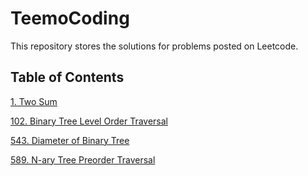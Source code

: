 # TeemoCoding
This repository stores the solutions for problems posted on Leetcode.

## Table of Contents

[1. Two Sum](https://github.com/jingye-xu/TeemoCoding/blob/main/1.%20Two%20Sum.md)

[102. Binary Tree Level Order Traversal](https://github.com/jingye-xu/TeemoCoding/blob/main/102.%20Binary%20Tree%20Level%20Order%20Traversal.md)

[543. Diameter of Binary Tree](https://github.com/jingye-xu/TeemoCoding/blob/main/543.%20Diameter%20of%20Binary%20Tree.md)

[589. N-ary Tree Preorder Traversal](https://github.com/jingye-xu/TeemoCoding/blob/main/589.%20N-ary%20Tree%20Preorder%20Traversal.md)
